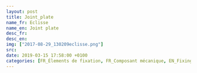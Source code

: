```yaml
---
layout: post
title: Joint_plate
name_fr: Eclisse
name_en: Joint plate
desc_fr: 
desc_en: 
img: ["2017-08-29_130209eclisse.png"]
src: 
date: 2019-03-15 17:58:00 +0100
categories: [FR_Élements de fixation, FR_Composant mécanique, EN_Fixing parts, EN_Mechanical parts]
---
```

